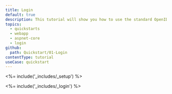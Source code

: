 ```yaml
---
title: Login
default: true
description: This tutorial will show you how to use the standard OpenID Connect middleware to add authentication to your web app.
topics:
  - quickstarts
  - webapp
  - aspnet-core
  - login
github:
  path: Quickstart/01-Login
contentType: tutorial
useCase: quickstart
---
```

<%= include('_includes/_setup') %>

<%= include('_includes/_login') %>
